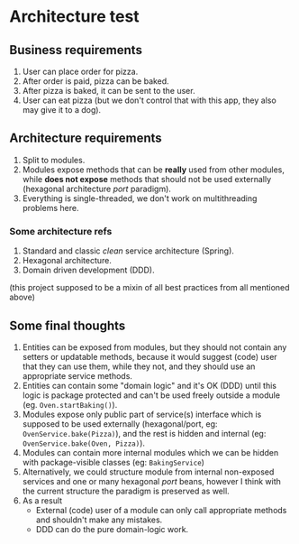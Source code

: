 # Architecture test

## Business requirements

1. User can place order for pizza.
2. After order is paid, pizza can be baked.
3. After pizza is baked, it can be sent to the user.
4. User can eat pizza (but we don't control that with this app, they also may give it to a dog).

## Architecture requirements

1. Split to modules.
2. Modules expose methods that can be **really** used from other modules, while **does not expose** methods that should not be used externally (hexagonal architecture *port* paradigm).     
3. Everything is single-threaded, we don't work on multithreading problems here.

### Some architecture refs

1. Standard and classic *clean* service architecture (Spring).
2. Hexagonal architecture.
3. Domain driven development (DDD).

(this project supposed to be a mixin of all best practices from all mentioned above)

## Some final thoughts

1. Entities can be exposed from modules, but they should not contain any setters or updatable methods, because it would suggest (code) user that they can use them, while they not, and they should use an appropriate service methods.
2. Entities can contain some "domain logic" and it's OK (DDD) until this logic is package protected and can't be used freely outside a module (eg. `Oven.startBaking()`).
3. Modules expose only public part of service(s) interface which is supposed to be used externally (hexagonal/port, eg: `OvenService.bake(Pizza)`), and the rest is hidden and internal (eg: `OvenService.bake(Oven, Pizza)`).
4. Modules can contain more internal modules which we can be hidden with package-visible classes (eg: `BakingService`)
5. Alternatively, we could structure module from internal non-exposed services and one or many hexagonal *port* beans, however I think with the current structure the paradigm is preserved as well.
6. As a result
   - External (code) user of a module can only call appropriate methods and shouldn't make any mistakes.
   - DDD can do the pure domain-logic work.
